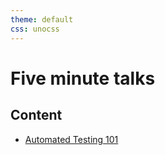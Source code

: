 ```yaml
---
theme: default
css: unocss
---
```


# Five minute talks

## Content

* [Automated Testing 101](/automated-testing-101)
